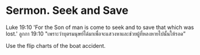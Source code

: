# Sermon. Seek and Save

Luke 19:10 'For the Son of man is come to seek and to save that which was lost.'
ลูกกา 19:10 "เพราะว่าบุตรมนุษย์ได้มาเพื่อจะแสวงหาและช่วยผู้ที่หลงหายไปนั้นให้รอด”

Use the flip charts of the boat accident.
